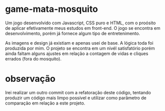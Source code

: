 # game-mata-mosquito
 Um jogo desenvolvido com Javascript, CSS puro e HTML, com o proósito de aplicar efetivamente meus estudos em front-end. O jogo se encontra em desenvolvimento, porém já fornece algum tipo de entretenimento.

As imagens e design já existiam e apenas usei de base. A lógica toda foi produzida por mim.  O projeto se encontra em um nivél satisfatório porém ainda faltam alguns ajustes em relação a contagem de vidas e cliques errados (fora do mosquito).

# observação  
Irei realizar um outro commit com a refatoração deste código, tentando produzir um código mais limpo possível e utilizar como parâmetro de comparação em relação a este projeto.
